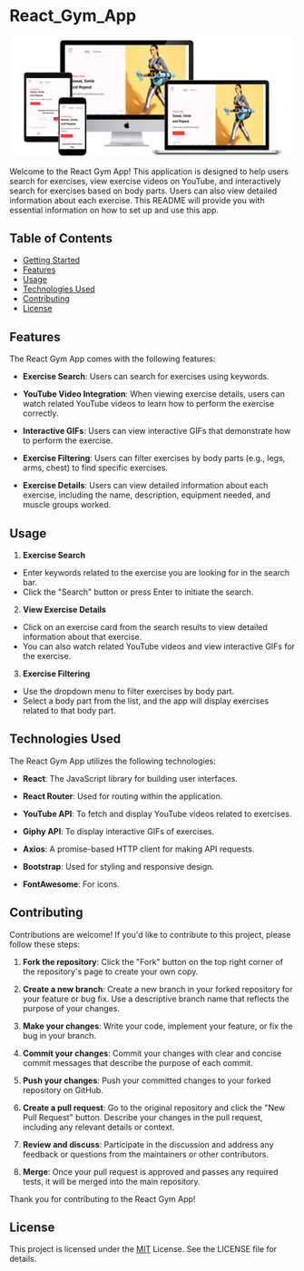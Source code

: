 
# React_Gym_App

![App Screenshot](public/all-devices-black.png)

Welcome to the React Gym App! This application is designed to help users search for exercises, view exercise videos on YouTube, and interactively search for exercises based on body parts. Users can also view detailed information about each exercise. This README will provide you with essential information on how to set up and use this app.

## Table of Contents
- [Getting Started](#getting-started)
- [Features](#features)
- [Usage](#usage)
- [Technologies Used](#technologies-used)
- [Contributing](#contributing)
- [License](#license)







## Features

The React Gym App comes with the following features:

- **Exercise Search**: Users can search for exercises using keywords.

- **YouTube Video Integration**: When viewing exercise details, users can watch related YouTube videos to learn how to perform the exercise correctly.

- **Interactive GIFs**: Users can view interactive GIFs that demonstrate how to perform the exercise.

- **Exercise Filtering**: Users can filter exercises by body parts (e.g., legs, arms, chest) to find specific exercises.

- **Exercise Details**: Users can view detailed information about each exercise, including the name, description, equipment needed, and muscle groups worked.

## Usage

1. **Exercise Search**

- Enter keywords related to the exercise you are looking for in the search bar.
- Click the "Search" button or press Enter to initiate the search.

2. **View Exercise Details**

- Click on an exercise card from the search results to view detailed information about that exercise.
- You can also watch related YouTube videos and view interactive GIFs for the exercise.

3. **Exercise Filtering**

- Use the dropdown menu to filter exercises by body part.
- Select a body part from the list, and the app will display exercises related to that body part.


## Technologies Used

The React Gym App utilizes the following technologies:

- **React**: The JavaScript library for building user interfaces.

- **React Router**: Used for routing within the application.

- **YouTube API**: To fetch and display YouTube videos related to exercises.

- **Giphy API**: To display interactive GIFs of exercises.

- **Axios**: A promise-based HTTP client for making API requests.

- **Bootstrap**: Used for styling and responsive design.

- **FontAwesome**: For icons.

## Contributing

Contributions are welcome! If you'd like to contribute to this project, please follow these steps:

1. **Fork the repository**: Click the "Fork" button on the top right corner of the repository's page to create your own copy.

2. **Create a new branch**: Create a new branch in your forked repository for your feature or bug fix. Use a descriptive branch name that reflects the purpose of your changes.

3. **Make your changes**: Write your code, implement your feature, or fix the bug in your branch.

4. **Commit your changes**: Commit your changes with clear and concise commit messages that describe the purpose of each commit.

5. **Push your changes**: Push your committed changes to your forked repository on GitHub.

6. **Create a pull request**: Go to the original repository and click the "New Pull Request" button. Describe your changes in the pull request, including any relevant details or context.

7. **Review and discuss**: Participate in the discussion and address any feedback or questions from the maintainers or other contributors.

8. **Merge**: Once your pull request is approved and passes any required tests, it will be merged into the main repository.

Thank you for contributing to the React Gym App!



## License
This project is licensed under the [MIT](https://choosealicense.com/licenses/mit/)
 License. See the LICENSE file for details.

